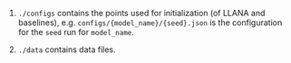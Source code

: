 1. ```./configs``` contains the points used for initialization (of LLANA and baselines), e.g. ```configs/{model_name}/{seed}.json``` is the configuration for the ```seed``` run for ```model_name```.

2. ```./data``` contains data files.